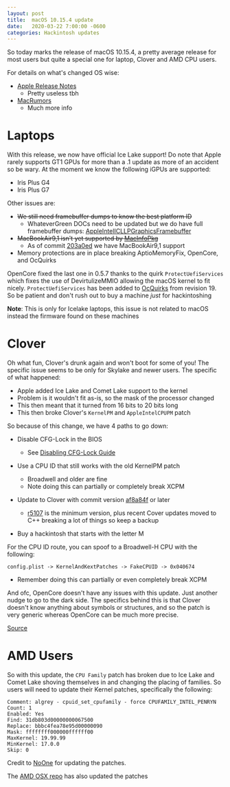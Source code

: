 ```yaml
---
layout: post
title:  macOS 10.15.4 update
date:   2020-03-22 7:00:00 -0600
categories: Hackintosh updates
---
```


So today marks the release of macOS 10.15.4, a pretty average release for most users but quite a special one for laptop, Clover and AMD CPU users. 

For details on what's changed OS wise:

* [Apple Release Notes](https://developer.apple.com/documentation/macos_release_notes/macos_catalina_10_15_4_release_notes)
   * Pretty useless tbh
* [MacRumors](https://www.macrumors.com/2020/03/24/apple-releases-macos-catalina-10-15-4/)
   * Much more info

# Laptops

With this release, we now have official Ice Lake support! Do note that Apple rarely supports GT1 GPUs for more than a .1 update as more of an accident so be wary. At the moment we know the following iGPUs are supported:

* Iris Plus G4
* Iris Plus G7

Other issues are:

* ~~We still need framebuffer dumps to know the best platform ID~~
   * WhateverGreen DOCs need to be updated but we do have full framebuffer dumps: [AppleIntelICLLPGraphicsFramebuffer](https://github.com/acidanthera/WhateverGreen/blob/master/Manual/FAQ.IntelHD.en.md)
* ~~MacBookAir9,1 isn't yet supported by [MacInfoPkg](https://github.com/acidanthera/MacInfoPkg)~~
   * As of commit [203a0ed](https://github.com/acidanthera/MacInfoPkg/commit/203a0edfda6f9e0776c0ea7df09a7fb5ec1fc2bc) we have MacBookAir9,1 support
* Memory protections are in place breaking AptioMemoryFix, OpenCore, and OcQuirks

OpenCore fixed the last one in 0.5.7 thanks to the quirk `ProtectUefiServices` which fixes the use of DevirtulizeMMIO allowing the macOS kernel to fit nicely. `ProtectUefiServices` has been added to [OcQuirks](https://github.com/ReddestDream/OcQuirks/releases) from revision 19. So be patient and don't rush out to buy a machine *just* for hackintoshing

**Note**: This is only for Icelake laptops, this issue is not related to macOS instead the firmware found on these machines

# Clover

Oh what fun, Clover's drunk again and won't boot for some of you! The specific issue seems to be only for Skylake and newer users. The specific of what happened:

* Apple added Ice Lake and Comet Lake support to the kernel
* Problem is it wouldn't fit as-is, so the mask of the processor changed
* This then meant that it turned from 16 bits to 20 bits long
* This then broke Clover's `KernelPM` and `AppleIntelCPUPM` patch

So because of this change, we have 4 paths to go down:

* Disable CFG-Lock in the BIOS 
   * See [Disabling CFG-Lock Guide](https://khronokernel-2.gitbook.io/opencore-vanilla-desktop-guide/extras/msr-lock)
* Use a CPU ID that still works with the old KernelPM patch
   * Broadwell and older are fine
   * Note doing this can partially or completely break XCPM

* Update to Clover with commit version [af8a84f](https://github.com/CloverHackyColor/CloverBootloader/commit/af8a84f4784f657e8d8937f0a19dc9695e22f6d9) or later
   * [r5107](https://github.com/CloverHackyColor/CloverBootloader/releases) is the minimum version, plus recent Cover updates moved to C++ breaking a lot of things so keep a backup
* Buy a hackintosh that starts with the letter M 

For the CPU ID route, you can spoof to a Broadwell-H CPU with the following:

```text
config.plist -> KernelAndKextPatches -> FakeCPUID -> 0x040674
```

*  Remember doing this can partially or even completely break XCPM

And ofc, OpenCore doesn't have any issues with this update. Just another nudge to go to the dark side. The specifics behind this is that Clover doesn't know anything about symbols or structures, and so the patch is very generic whereas OpenCore can be much more precise.

[Source](https://applelife.ru/threads/ustanovka-macos-catalina-10-15-na-intel-pc.2944136/page-572#post-866249)

# AMD Users

So with this update, the `CPU Family` patch has broken due to Ice Lake and Comet Lake shoving themselves in and changing the placing of families. So users will need to update their Kernel patches, specifically the following:

```
Comment: algrey - cpuid_set_cpufamily - force CPUFAMILY_INTEL_PENRYN
Count: 1
Enabled: Yes
Find: 31db803d00000000067500
Replace: bbbc4fea78e95d00000090
Mask: ffffffff000000ffffff00
MaxKernel: 19.99.99
MinKernel: 17.0.0
Skip: 0
```
Credit to [NoOne](https://github.com/IOIIIO) for updating the patches.

The [AMD OSX repo](https://github.com/AMD-OSX/AMD_Vanilla) has also updated the patches
